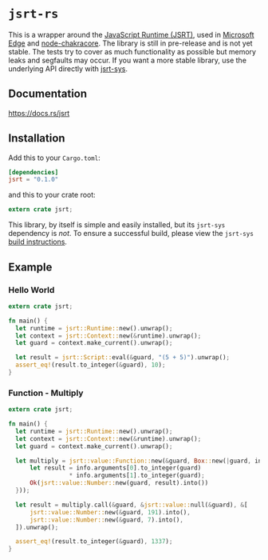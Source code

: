 # `jsrt-rs`

This is a wrapper around the [JavaScript Runtime (JSRT)](https://goo.gl/1F6Gi1),
used in [Microsoft Edge](https://www.microsoft.com/en-us/windows/microsoft-edge)
and [node-chakracore](https://github.com/nodejs/node-chakracore). The library is
still in pre-release and is not yet stable. The tests try to cover as much
functionality as possible but memory leaks and segfaults may occur. If you want
a more stable library, use the underlying API directly with
[jsrt-sys](https://github.com/darfink/jsrt-rs/tree/master/jsrt-sys).

## Documentation

https://docs.rs/jsrt

## Installation

Add this to your `Cargo.toml`:

```toml
[dependencies]
jsrt = "0.1.0"
```

and this to your crate root:

```rust
extern crate jsrt;
```

This library, by itself is simple and easily installed, but its `jsrt-sys`
dependency is *not*. To ensure a successful build, please view the `jsrt-sys`
[build
instructions](https://github.com/darfink/jsrt-rs/tree/master/jsrt-sys#requirements).

## Example

### Hello World

```rust
extern crate jsrt;

fn main() {
  let runtime = jsrt::Runtime::new().unwrap();
  let context = jsrt::Context::new(&runtime).unwrap();
  let guard = context.make_current().unwrap();

  let result = jsrt::Script::eval(&guard, "(5 + 5)").unwrap();
  assert_eq!(result.to_integer(&guard), 10);
}
```

### Function - Multiply

```rust
extern crate jsrt;

fn main() {
  let runtime = jsrt::Runtime::new().unwrap();
  let context = jsrt::Context::new(&runtime).unwrap();
  let guard = context.make_current().unwrap();

  let multiply = jsrt::value::Function::new(&guard, Box::new(|guard, info| {
      let result = info.arguments[0].to_integer(guard)
                 * info.arguments[1].to_integer(guard);
      Ok(jsrt::value::Number::new(guard, result).into())
  }));

  let result = multiply.call(&guard, &jsrt::value::null(&guard), &[
      jsrt::value::Number::new(&guard, 191).into(),
      jsrt::value::Number::new(&guard, 7).into(),
  ]).unwrap();

  assert_eq!(result.to_integer(&guard), 1337);
}
```
